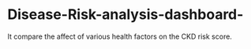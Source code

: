 # Disease-Risk-analysis-dashboard-
It compare the affect of various health factors on the CKD risk score.
